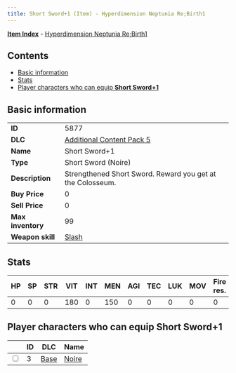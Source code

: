 ```yaml
---
title: Short Sword+1 (Item) - Hyperdimension Neptunia Re;Birth1
---
```


[**Item Index**](/neptunia/rb1/item/index.html) - [Hyperdimension Neptunia Re;Birth1](/neptunia/rb1)

## Contents

- [Basic information](#basic-information)
- [Stats](#stats)
- [Player characters who can equip **Short Sword+1**](#player-characters-who-can-equip-short-sword-1)

## Basic information

|   |   |
| -- | -- |
| **ID** | 5877 |
| **DLC** | [Additional Content Pack 5](/neptunia/rb1/dlc/14-pack5.html) |
| **Name** | Short Sword+1 |
| **Type** | Short Sword (Noire) |
| **Description** | Strengthened Short Sword. Reward you get at the Colosseum. |
| **Buy Price** | 0 |
| **Sell Price** | 0 |
| **Max inventory** | 99 |
| **Weapon skill** | [Slash](/neptunia/rb1/skill/1-402-slash.html) |


## Stats

| HP | SP | STR | VIT | INT | MEN | AGI | TEC | LUK | MOV | Fire res. | Ice res. | Wind res. | Lightning res. |
| -- | -- | --- | --- | --- | --- | --- | --- | --- | --- | --------- | -------- | --------- | -------------- |
| 0 | 0 | 0 | 180 | 0 | 150 | 0 | 0 | 0 | 0 | 0 | 0 | 0 | 0 |


## Player characters who can equip **Short Sword+1**

|    | ID | DLC | Name |
| -- | -- | --- | ---- |
| <input type="checkbox" id="rb1-player-1-3" class="trackbox" /> | 3 | [Base](/neptunia/rb1/dlc/1-base.html) | [Noire](/neptunia/rb1/player/1-3-noire.html) |
